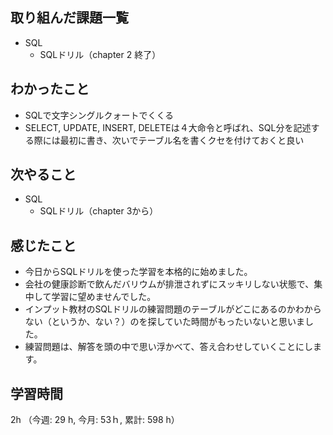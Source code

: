 ## 取り組んだ課題一覧
- SQL
    - SQLドリル（chapter 2 終了）
## わかったこと
- SQLで文字シングルクォートでくくる    
- SELECT, UPDATE, INSERT, DELETEは４大命令と呼ばれ、SQL分を記述する際には最初に書き、次いでテーブル名を書くクセを付けておくと良い
## 次やること
- SQL
    - SQLドリル（chapter 3から）
## 感じたこと
- 今日からSQLドリルを使った学習を本格的に始めました。
- 会社の健康診断で飲んだバリウムが排泄されずにスッキリしない状態で、集中して学習に望めませんでした。
- インプット教材のSQLドリルの練習問題のテーブルがどこにあるのかわからない（というか、ない？）のを探していた時間がもったいないと思いました。
- 練習問題は、解答を頭の中で思い浮かべて、答え合わせしていくことにします。
    
## 学習時間
2h （今週: 29 h, 今月: 53ｈ, 累計: 598 h）